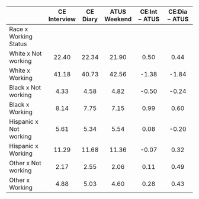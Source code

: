 
|                      | CE<br>Interview |  CE<br>Diary | ATUS<br>Weekend | CE:Int &minus; ATUS | CE:Dia &minus; ATUS |
| -------------------- | :----------: | :----------: | :----------: | :----------: | :----------: |
| Race x Working Status |              |              |              |              |              |
| White x Not working  |        22.40 |        22.34 |        21.90 |         0.50 |         0.44 |
| White x Working      |        41.18 |        40.73 |        42.56 |        -1.38 |        -1.84 |
| Black x Not working  |         4.33 |         4.58 |         4.82 |        -0.50 |        -0.24 |
| Black x Working      |         8.14 |         7.75 |         7.15 |         0.99 |         0.60 |
| Hispanic x Not working |         5.61 |         5.34 |         5.54 |         0.08 |        -0.20 |
| Hispanic x Working   |        11.29 |        11.68 |        11.36 |        -0.07 |         0.32 |
| Other x Not working  |         2.17 |         2.55 |         2.06 |         0.11 |         0.49 |
| Other x Working      |         4.88 |         5.03 |         4.60 |         0.28 |         0.43 |


